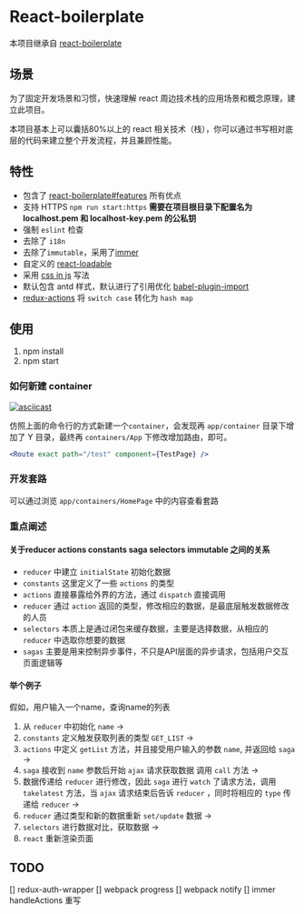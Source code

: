 # React-boilerplate

本项目继承自 [react-boilerplate](https://github.com/react-boilerplate/react-boilerplate)

## 场景

为了固定开发场景和习惯，快速理解 react 周边技术栈的应用场景和概念原理，建立此项目。

本项目基本上可以囊括80%以上的 react 相关技术（栈），你可以通过书写相对底层的代码来建立整个开发流程，并且兼顾性能。

## 特性

- 包含了 [react-boilerplate#features](https://github.com/react-boilerplate/react-boilerplate#features) 所有优点
- 支持 HTTPS `npm run start:https` **需要在项目根目录下配置名为 localhost.pem 和 localhost-key.pem 的公私钥**
- 强制 `eslint` 检查
- 去除了 `i18n`
- 去除了`immutable`，采用了[immer](https://github.com/mweststrate/immer)
- 自定义的 [react-loadable](https://github.com/jamiebuilds/react-loadable)
- 采用 [css in js](https://github.com/styled-components/styled-components) 写法
- 默认包含 antd 样式，默认进行了引用优化 [babel-plugin-import](https://github.com/ant-design/babel-plugin-import)
- [redux-actions](https://github.com/redux-utilities/redux-actions) 将 `switch case` 转化为 `hash map`

## 使用

1. npm install
2. npm start

### 如何新建 container

[![asciicast](https://asciinema.org/a/194047.png)](https://asciinema.org/a/194047)

仿照上面的命令行的方式新建一个`container`，会发现再 `app/container` 目录下增加了 Y 目录，最终再 `containers/App` 下修改增加路由，即可。

```jsx
<Route exact path="/test" component={TestPage} />
```

### 开发套路

可以通过浏览 `app/containers/HomePage` 中的内容查看套路

### 重点阐述

#### 关于reducer actions constants saga selectors immutable 之间的关系

- `reducer` 中建立 `initialState` 初始化数据
- `constants` 这里定义了一些 `actions` 的类型
- `actions` 直接暴露给外界的方法，通过 `dispatch` 直接调用
- `reducer` 通过 `action` 返回的类型，修改相应的数据，是最底层触发数据修改的人员
- `selectors` 本质上是通过闭包来缓存数据，主要是选择数据，从相应的 `reducer` 中选取你想要的数据
- `sagas` 主要是用来控制异步事件，不只是API层面的异步请求，包括用户交互页面逻辑等

#### 举个例子

假如，用户输入一个name，查询name的列表

1. 从 `reducer` 中初始化 `name` ->
2. `constants` 定义触发获取列表的类型 `GET_LIST` ->
3. `actions` 中定义 `getList` 方法，并且接受用户输入的参数 `name`, 并返回给 `saga` ->
4. `saga` 接收到 `name` 参数后开始 `ajax` 请求获取数据 调用 `call` 方法 ->
5. 数据传递给 `reducer` 进行修改，因此 `saga` 进行 `watch` 了请求方法，调用 `takelatest` 方法，当 `ajax` 请求结束后告诉 `reducer` ，同时将相应的 `type` 传递给 `reducer` ->
6. `reducer` 通过类型和新的数据重新 `set/update` 数据 ->
7. `selectors` 进行数据对比，获取数据 ->
8. `react` 重新渲染页面


## TODO

[] redux-auth-wrapper
[] webpack progress
[] webpack notify
[] immer handleActions 重写